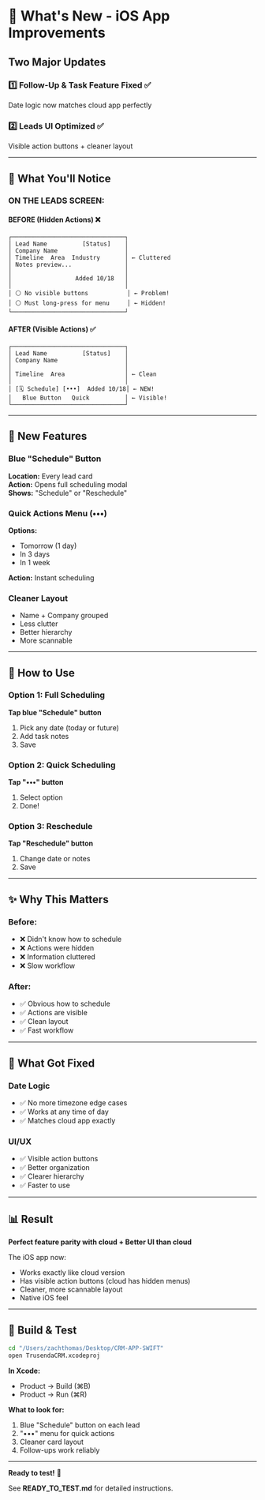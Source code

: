 # 🎉 What's New - iOS App Improvements

## Two Major Updates

### 1️⃣ Follow-Up & Task Feature Fixed ✅
Date logic now matches cloud app perfectly

### 2️⃣ Leads UI Optimized ✅
Visible action buttons + cleaner layout

---

## 👀 What You'll Notice

### ON THE LEADS SCREEN:

#### BEFORE (Hidden Actions) ❌
```
┌────────────────────────────────┐
│ Lead Name          [Status]    │
│ Company Name                   │
│ Timeline  Area  Industry       │ ← Cluttered
│ Notes preview...               │
│                                │
│                  Added 10/18   │
│                                │
│ ⚪ No visible buttons           │ ← Problem!
│ ⚪ Must long-press for menu     │ ← Hidden!
└────────────────────────────────┘
```

#### AFTER (Visible Actions) ✅
```
┌────────────────────────────────┐
│ Lead Name          [Status]    │
│ Company Name                   │
│                                │
│ Timeline  Area                 │ ← Clean
│                                │
│ [🗓️ Schedule] [•••]  Added 10/18│ ← NEW!
│   Blue Button   Quick          │ ← Visible!
└────────────────────────────────┘
```

---

## 🎯 New Features

### Blue "Schedule" Button
**Location:** Every lead card  
**Action:** Opens full scheduling modal  
**Shows:** "Schedule" or "Reschedule"

### Quick Actions Menu (•••)
**Options:**
- Tomorrow (1 day)
- In 3 days
- In 1 week

**Action:** Instant scheduling

### Cleaner Layout
- Name + Company grouped
- Less clutter
- Better hierarchy
- More scannable

---

## 📱 How to Use

### Option 1: Full Scheduling
**Tap blue "Schedule" button**
1. Pick any date (today or future)
2. Add task notes
3. Save

### Option 2: Quick Scheduling  
**Tap "•••" button**
1. Select option
2. Done!

### Option 3: Reschedule
**Tap "Reschedule" button**
1. Change date or notes
2. Save

---

## ✨ Why This Matters

### Before:
- ❌ Didn't know how to schedule
- ❌ Actions were hidden
- ❌ Information cluttered
- ❌ Slow workflow

### After:
- ✅ Obvious how to schedule
- ✅ Actions are visible
- ✅ Clean layout
- ✅ Fast workflow

---

## 🚀 What Got Fixed

### Date Logic
- ✅ No more timezone edge cases
- ✅ Works at any time of day
- ✅ Matches cloud app exactly

### UI/UX
- ✅ Visible action buttons
- ✅ Better organization
- ✅ Clearer hierarchy
- ✅ Faster to use

---

## 📊 Result

**Perfect feature parity with cloud + Better UI than cloud**

The iOS app now:
- Works exactly like cloud version
- Has visible action buttons (cloud has hidden menus)
- Cleaner, more scannable layout
- Native iOS feel

---

## 🎯 Build & Test

```bash
cd "/Users/zachthomas/Desktop/CRM-APP-SWIFT"
open TrusendaCRM.xcodeproj
```

**In Xcode:**
- Product → Build (⌘B)
- Product → Run (⌘R)

**What to look for:**
1. Blue "Schedule" button on each lead
2. "•••" menu for quick actions
3. Cleaner card layout
4. Follow-ups work reliably

---

**Ready to test!** 🚀

See **READY_TO_TEST.md** for detailed instructions.

